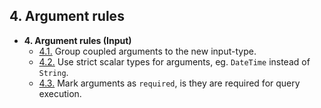 ## 4. Argument rules

- **4. Argument rules (Input)**
  - [4.1.](./input-grouping.md) Group coupled arguments to the new input-type.
  - [4.2.](./input-custom-scalar.md) Use strict scalar types for arguments, eg. `DateTime` instead of `String`.
  - [4.3.](./input-non-null.md) Mark arguments as `required`, is they are required for query execution.
